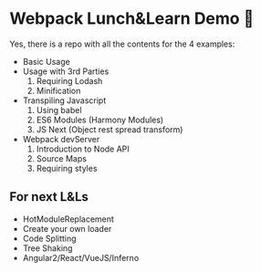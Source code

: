 # Webpack Lunch&Learn Demo :crystal_ball:

Yes, there is a repo with all the contents for the 4 examples:

- Basic Usage
- Usage with 3rd Parties
  1. Requiring Lodash
  2. Minification
- Transpiling Javascript
  1. Using babel
  2. ES6 Modules (Harmony Modules)
  3. JS Next (Object rest spread transform)
- Webpack devServer
  1. Introduction to Node API
  2. Source Maps
  3. Requiring styles

## For next L&Ls

- HotModuleReplacement
- Create your own loader
- Code Splitting
- Tree Shaking
- Angular2/React/VueJS/Inferno

